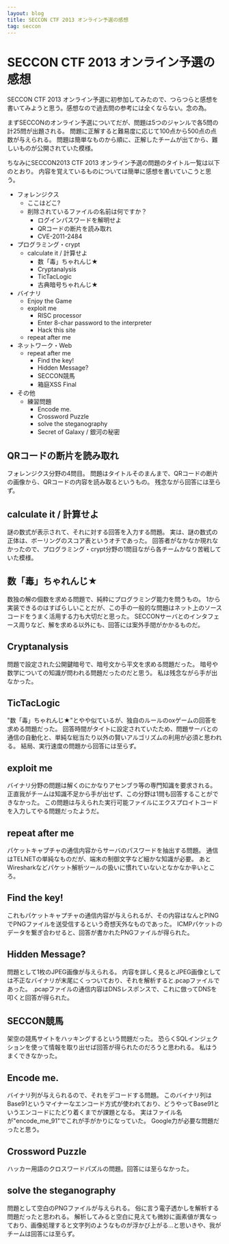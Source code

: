 ```yaml
---
layout: blog
title: SECCON CTF 2013 オンライン予選の感想
tag: seccon
---
```


# SECCON CTF 2013 オンライン予選の感想

SECCON CTF 2013 オンライン予選に初参加してみたので、つらつらと感想を書いてみようと思う。感想なので過去問の参考には全くならない。念の為。

まずSECCONのオンライン予選についてだが、問題は5つのジャンルで各5問の計25問が出題される。
問題に正解すると難易度に応じて100点から500点の点数が与えられる。
問題は簡単なものから順に、正解したチームが出てから、難しいものが公開されていた模様。

ちなみにSECCON2013 CTF 2013 オンライン予選の問題のタイトル一覧は以下のとおり。
内容を覚えているものについては簡単に感想を書いていこうと思う。

- フォレンジクス
  - ここはどこ?
  - 削除されているファイルの名前は何ですか？
	- ログインパスワードを解明せよ
	- QRコードの断片を読み取れ
	- CVE-2011-2484
- プログラミング・crypt
  - calculate it / 計算せよ
	- 数「毒」ちゃれんじ★
	- Cryptanalysis
	- TicTacLogic
	- 古典暗号ちゃれんじ★
- バイナリ
  - Enjoy the Game
  - exploit me
	- RISC processor
	- Enter 8-char password to the interpreter
	- Hack this site
  - repeat after me
- ネットワーク・Web
  - repeat after me
	- Find the key!
	- Hidden Message?
	- SECCON競馬
	- 箱庭XSS Final
- その他
  - 練習問題
	- Encode me.
	- Crossword Puzzle
	- solve the steganography
	- Secret of Galaxy / 銀河の秘密

## QRコードの断片を読み取れ

フォレンジクス分野の4問目。
問題はタイトルそのまんまで、QRコードの断片の画像から、QRコードの内容を読み取るというもの。
残念ながら回答には至らず。

## calculate it / 計算せよ

謎の数式が表示されて、それに対する回答を入力する問題。
実は、謎の数式の正体は、ボーリングのスコア表というオチであった。
回答者がなかなか現れなかったので、プログラミング・crypt分野の1問目ながら各チームかなり苦戦していた模様。

## 数「毒」ちゃれんじ★

数独の解の個数を求める問題で、純粋にプログラミング能力を問うもの。
1から実装できるのはすばらしいことだが、この手の一般的な問題はネット上のソースコードをうまく活用する力も大切だと思った。
SECCONサーバとのインタフェース周りなど、解を求める以外にも、回答には案外手間がかかるものだ。

## Cryptanalysis

問題で設定された公開鍵暗号で、暗号文から平文を求める問題だった。
暗号や数学についての知識が問われる問題だったのだと思う。
私は残念ながら手が出なかった。

## TicTacLogic

"数「毒」ちゃれんじ★"とやや似ているが、独自のルールのoxゲームの回答を求める問題だった。
回答時間がタイトに設定されていたため、問題サーバとの通信の自動化と、単純な総当たり以外の賢いアルゴリズムの利用が必須と思われる。
結局、実行速度の問題から回答には至らず。

## exploit me

バイナリ分野の問題は解くのにかなりアセンブラ等の専門知識を要求される。
正直我がチームは知識不足から手が出せず、この分野は1問も回答することができなかった。
この問題は与えられた実行可能ファイルにエクスプロイトコードを入力してやる問題だったようだ。

## repeat after me

パケットキャプチャの通信内容からサーバのパスワードを抽出する問題。
通信はTELNETの単純なものだが、端末の制御文字など細かな知識が必要。
あとWiresharkなどパケット解析ツールの扱いに慣れていないとなかなか辛いところ。

## Find the key!

これもパケットキャプチャの通信内容が与えられるが、その内容はなんとPINGでPNGファイルを送受信するという奇想天外なものであった。
ICMPパケットのデータを繋ぎ合わせると、回答が書かれたPNGファイルが得られた。

## Hidden Message?

問題として1枚のJPEG画像が与えられる。
内容を詳しく見るとJPEG画像としては不正なバイナリが末尾にくっついており、それを解析すると.pcapファイルであった。
.pcapファイルの通信内容はDNSレスポンスで、これに倣ってDNSを叩くと回答が得られた。

## SECCON競馬

架空の競馬サイトをハッキングするという問題だった。
恐らくSQLインジェクションを使って情報を取り出せば回答が得られたのだろうと思われる。
私はうまくできなかった。

## Encode me.

バイナリ列が与えられるので、それをデコードする問題。
このバイナリ列はBase91というマイナーなエンコード方式が使われており、どうやってBase91というエンコードにたどり着くまでが課題となる。
実はファイル名が"encode_me_91"でこれが手がかりになっていた。
Google力が必要な問題だったと思う。

## Crossword Puzzle

ハッカー用語のクロスワードパズルの問題。回答には至らなかった。

## solve the steganography

問題として空白のPNGファイルが与えられる。
俗に言う電子透かしを解析する問題だったと思われる。
解析してみると空白に見えても微妙に画素値が異なっており、画像処理すると文字列のようなものが浮かび上がる…と思いきや、我がチームは回答には至らず。
